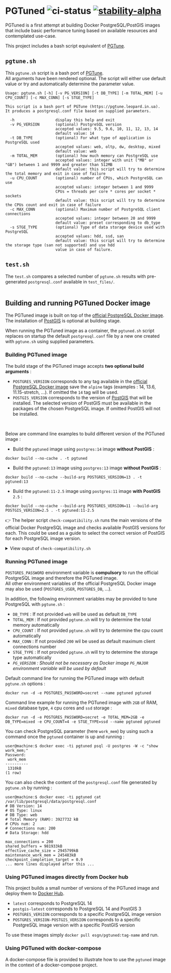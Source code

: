# PGTuned ![ci-status](https://github.com/esgn/pgtuned/actions/workflows/docker-image.yml/badge.svg) [![stability-alpha](https://img.shields.io/badge/stability-alpha-f4d03f.svg)](https://github.com/mkenney/software-guides/blob/master/STABILITY-BADGES.md#alpha)

PGTuned is a first attempt at building Docker PostgreSQL/PostGIS images that include basic performance tuning based on available resources and contemplated use-case.  

This project includes a bash script equivalent of [PGTune](https://github.com/le0pard/pgtune).

## `pgtune.sh`

This `pgtune.sh` script is a bash port of [PGTune](https://github.com/le0pard/pgtune).  
All arguments have been rendered optional. The script will either use default value or try and automatically determine the parameter value.

```
Usage: pgtune.sh [-h] [-v PG_VERSION] [-t DB_TYPE] [-m TOTAL_MEM] [-u CPU_COUNT] [-c MAX_CONN] [-s STGE_TYPE]

This script is a bash port of PGTune (https://pgtune.leopard.in.ua).
It produces a postgresql.conf file based on supplied parameters.

  -h                  display this help and exit
  -v PG_VERSION       (optional) PostgreSQL version
                      accepted values: 9.5, 9.6, 10, 11, 12, 13, 14
                      default value: 14
  -t DB_TYPE          (optional) For what type of application is PostgreSQL used
                      accepted values: web, oltp, dw, desktop, mixed
                      default value: web
  -m TOTAL_MEM        (optional) how much memory can PostgreSQL use
                      accepted values: integer with unit ("MB" or "GB") between 1 and 9999 and greater than 512MB
                      default value: this script will try to determine the total memory and exit in case of failure
  -u CPU_COUNT        (optional) number of CPUs, which PostgreSQL can use
                      accepted values: integer between 1 and 9999
                      CPUs = threads per core * cores per socket * sockets
                      default value: this script will try to determine the CPUs count and exit in case of failure
  -c MAX_CONN         (optional) Maximum number of PostgreSQL client connections
                      accepted values: integer between 20 and 9999
                      default value: preset corresponding to db_type
  -s STGE_TYPE        (optional) Type of data storage device used with PostgreSQL
                      accepted values: hdd, ssd, san
                      default value: this script will try to determine the storage type (san not supported) and use hdd
                      value in case of failure.
```

## `test.sh`

The `test.sh` compares a selected number of `pgtune.sh` results with pre-generated `postgresql.conf` available in `test_files/`.  
<br />

## Building and running PGTuned Docker image

The PGTuned image is built on top of the [official PostgreSQL Docker image](https://hub.docker.com/_/postgres). The installation of [PostGIS](https://postgis.net/) is optional at building stage.  

When running the PGTuned image as a container, the `pgtuned.sh` script replaces on startup the default `postgresql.conf` file by a new one created with `pgtune.sh` using supplied parameters.

### Building PGTuned image

The build stage of the PGTuned image accepts **two optional build arguments** :
* `POSTGRES_VERSION` corresponds to any tag available in the [official PostgreSQL Docker image](https://hub.docker.com/_/postgres) save the `alpine` tags (examples : 14, 13.6, 11.15-stretch, ...). If omitted the `14` tag will be used.
* `POSTGIS_VERSION` corresponds to the version of [PostGIS](https://postgis.net/) that will be installed. The selected version of PostGIS must be available in the packages of the chosen PostgreSQL image. If omitted PostGIS will not be installed.  
<br />

Below are command line examples to build different version of the PGTuned image :

* Build the `pgtuned` image using `postgres:14` image **without PostGIS** :

```
docker build --no-cache . -t pgtuned
```

* Build the `pgtuned:13` image using `postgres:13` image **without PostGIS** :

```
docker build --no-cache --build-arg POSTGRES_VERSION=13 . -t pgtuned:13
```

* Build the `pgtuned:11-2.5` image using `postgres:11` image **with PostGIS** `2.5` :

```
docker build --no-cache --build-arg POSTGRES_VERSION=11 --build-arg POSTGIS_VERSION=2.5 . -t pgtuned:11-2.5
```

:point_right: The helper script `check-compatibility.sh` runs the main versions of the official Docker PostgreSQL image and checks available PostGIS versions for each. This could be used as a guide to select the correct version of PostGIS for each PostgreSQL image version.

<details> 
<summary>View ouput of <code>check-compatibility.sh</code></summary>
<pre>
<code>
Examining postgres:14
######################
Available PostGIS versions : 3
Running on Debian GNU/Linux 11 (bullseye)
<br/>
Examining postgres:13
######################
Available PostGIS versions : 3
Running on Debian GNU/Linux 11 (bullseye)
<br/>
Examining postgres:12
######################
Available PostGIS versions : 3
Running on Debian GNU/Linux 11 (bullseye)
<br/>
Examining postgres:11
######################
Available PostGIS versions : 2.5 3
Running on Debian GNU/Linux 9 (stretch)
<br/>
Examining postgres:10
######################
Available PostGIS versions : 2.4 2.5 3
Running on Debian GNU/Linux 9 (stretch)
<br/>
Examining postgres:9.6
######################
Available PostGIS versions : 2.3 2.4 2.5 3
Running on Debian GNU/Linux 9 (stretch)
<br/>
Examining postgres:9.5
######################
Available PostGIS versions : 2.3 2.4 2.5 3
Running on Debian GNU/Linux 9 (stretch)
</code>
</pre>
</details>

### Running PGTuned image

`POSTGRES_PASSWORD` environment variable is **compulsory** to run the official PostgreSQL image and therefore the PGTuned image.  
All other environment variables of the official PostgreSQL Docker image may also be used (`POSTGRES_USER`, `POSTGRES_DB`, ...).

In addition, the following environment variables may be provided to tune PostgreSQL with `pgtune.sh` :
* `DB_TYPE` : If not provided `web` will be used as default `DB_TYPE`
* `TOTAL_MEM` : If not provided `pgtune.sh` will try to determine the total memory automatically
* `CPU_COUNT` : If not provided `pgtune.sh` will try to determine the cpu count automatically
* `MAX_CONN` : If not provided `200` wil be used as default maximum client connections number
* `STGE_TYPE` : If not provided `pgtune.sh` will try to determine the storage type automatically
* *`PG_VERSION` : Should not be necessary as Docker image `PG_MAJOR` environment variable will be used by default*

Default command line for running the PGTuned image with default `pgtune.sh` options :
```
docker run -d -e POSTGRES_PASSWORD=secret --name pgtuned pgtuned
```

Command line example for running the PGTuned image with `2GB` of RAM, `mixed` database type, `4` cpu cores and `ssd` storage :
```
docker run -d -e POSTGRES_PASSWORD=secret -e TOTAL_MEM=2GB -e DB_TYPE=mixed -e CPU_COUNT=4 -e STGE_TYPE=ssd --name pgtuned pgtuned
```

You can check PostgreSQL parameter (here `work_mem`) by using such a command once the `pgtuned` container is up and running :
```
user@machine:$ docker exec -ti pgtuned psql -U postgres -W -c "show work_mem;"
Password: 
 work_mem 
----------
 1310kB
(1 row)
```

You can also check the content of the `postgresql.conf` file generated by `pgtune.sh` by running :
```
user@machine:$ docker exec -ti pgtuned cat /var/lib/postgresql/data/postgresql.conf
# DB Version: 14
# OS Type: linux
# DB Type: web
# Total Memory (RAM): 3927732 kB
# CPUs num: 2
# Connections num: 200
# Data Storage: hdd

max_connections = 200
shared_buffers = 981933kB
effective_cache_size = 2945799kB
maintenance_work_mem = 245483kB
checkpoint_completion_target = 0.9
... more lines displayed after this ...
```

### Using PGTuned images directly from Docker hub

This project builds a small number of versions of the PGTuned image and deploy them to [Docker Hub](https://hub.docker.com/r/esgn/pgtuned).
* `latest` corresponds to PostgreSQL 14
* `postgis-latest` corresponds to PostgreSQL 14 and PostGIS 3
* `POSTGRES_VERSION` corresponds to a specific PostgreSQL image version
* `POSTGRES_VERSION-POSTGIS_VERSION` corresponds to a specific PostgreSQL image version with a specific PostGIS version

To use these images simply `docker pull esgn/pgtuned:tag-name` and run.

### Using PGTuned with docker-compose

A docker-compose file is provided to illustrate how to use the `pgtuned` image in the context of a docker-compose project.
